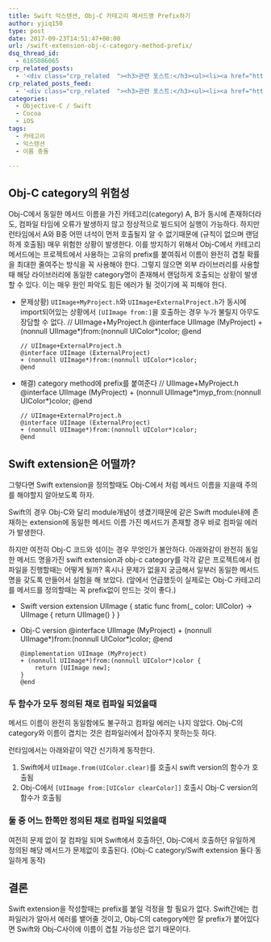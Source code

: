 ```yaml
---
title: Swift 익스텐션, Obj-C 카테고리 메서드명 Prefix하기
author: yjiq150
type: post
date: 2017-09-23T14:51:47+00:00
url: /swift-extension-obj-c-category-method-prefix/
dsq_thread_id:
  - 6165086065
crp_related_posts:
  - '<div class="crp_related  "><h3>관련 포스트:</h3><ul><li><a href="https://www.letmecompile.com/chrome-extension-with-react/"     class="post-776"><span class="crp_title">크롬 익스텐션 개발 + 리액트 적용하기</span></a></li><li><a href="https://www.letmecompile.com/mysql-innodb-lock-deadlock/"     class="post-763"><span class="crp_title">MySQL InnoDB lock & deadlock 이해하기</span></a></li><li><a href="https://www.letmecompile.com/kotlin-coroutine-vs-javascript-async-comparison/"     class="post-873"><span class="crp_title">JavaScript 개발자에게 Kotlin coroutine 10분만에 이해시키기</span></a></li><li><a href="https://www.letmecompile.com/mysql-innodb-auto-increment-%ec%84%b1%eb%8a%a5-%ec%b5%9c%ec%a0%81%ed%99%94/"     class="post-750"><span class="crp_title">MySQL - InnoDB Auto Increment 성능 최적화</span></a></li><li><a href="https://www.letmecompile.com/mysql-innodb-transaction-model/"     class="post-766"><span class="crp_title">MySQL InnoDB Transaction Model 이해하기</span></a></li></ul><div class="crp_clear"></div></div>'
crp_related_posts_feed:
  - '<div class="crp_related  "><h3>관련 포스트:</h3><ul><li><a href="https://www.letmecompile.com/chrome-extension-with-react/"     class="post-776"><span class="crp_title">크롬 익스텐션 개발 + 리액트 적용하기</span></a></li><li><a href="https://www.letmecompile.com/mysql-innodb-lock-deadlock/"     class="post-763"><span class="crp_title">MySQL InnoDB lock & deadlock 이해하기</span></a></li><li><a href="https://www.letmecompile.com/kotlin-coroutine-vs-javascript-async-comparison/"     class="post-873"><span class="crp_title">JavaScript 개발자에게 Kotlin coroutine 10분만에 이해시키기</span></a></li><li><a href="https://www.letmecompile.com/mysql-innodb-auto-increment-%ec%84%b1%eb%8a%a5-%ec%b5%9c%ec%a0%81%ed%99%94/"     class="post-750"><span class="crp_title">MySQL - InnoDB Auto Increment 성능 최적화</span></a></li><li><a href="https://www.letmecompile.com/mysql-innodb-transaction-model/"     class="post-766"><span class="crp_title">MySQL InnoDB Transaction Model 이해하기</span></a></li></ul><div class="crp_clear"></div></div>'
categories:
  - Objective-C / Swift
  - Cocoa
  - iOS
tags:
  - 카테고리
  - 익스텐션
  - 이름 충돌

---
```

## Obj-C category의 위험성

Obj-C에서 동일한 메서드 이름을 가진 카테고리(category) A, B가 동시에 존재하더라도, 컴파일 타임에 오류가 발생하지 않고 정상적으로 빌드되어 실행이 가능하다. 하지만 런타임에서 A와 B중 어떤 녀석이 먼저 호출될지 알 수 없기때문에 (규칙이 없으며 랜덤하게 호출됨) 매우 위험한 상황이 발생한다. 이를 방지하기 위해서 Obj-C에서 카테고리 메서드에는 프로젝트에서 사용하는 고유의 prefix를 붙여줘서 이름이 완전히 겹칠 확률을 최대한 줄여주는 방식을 꼭 사용해야 한다. 그렇지 않으면 외부 라이브러리를 사용할때 해당 라이브러리에 동일한 category명이 존재해서 랜덤하게 호출되는 상황이 발생 할 수 있다. 이는 매우 원인 파악도 힘든 에러가 될 것이기에 꼭 피해야 한다.

  * 문제상황) `UIImage+MyProject.h`와 `UIImage+ExternalProject.h`가 동시에 import되어있는 상황에서 `[UIImage from:]`을 호출하는 경우 누가 불릴지 아무도 장담할 수 없다. 
        // UIImage+MyProject.h
        @interface UIImage (MyProject)
        + (nonnull UIImage*)from:(nonnull UIColor*)color;
        @end
        
        // UIImage+ExternalProject.h
        @interface UIImage (ExternalProject)
        + (nonnull UIImage*)from:(nonnull UIColor*)color;
        @end
        

  * 해결) category method에 prefix를 붙여준다 
        // UIImage+MyProject.h
        @interface UIImage (MyProject)
        + (nonnull UIImage*)myp_from:(nonnull UIColor*)color;
        @end
        
        // UIImage+ExternalProject.h
        @interface UIImage (ExternalProject)
        + (nonnull UIImage*)from:(nonnull UIColor*)color;
        @end
        

## Swift extension은 어떨까?

그렇다면 Swift extension을 정의할때도 Obj-C에서 처럼 메서드 이름을 지을때 주의를 해야할지 알아보도록 하자.

Swift의 경우 Obj-C와 달리 module개념이 생겼기때문에 같은 Swift module내에 존재하는 extension에 동일한 메서드 이름 가진 메서드가 존재할 경우 바로 컴파일 에러가 발생한다.

하지만 여전히 Obj-C 코드와 섞이는 경우 무엇인가 불안하다. 아래와같이 완전히 동일한 메서드 명을가진 swift extension과 obj-c category를 각각 같은 프로젝트에서 컴파일을 진행할때는 어떻게 될까? 혹시나 문제가 없을지 궁금해서 일부러 동일한 메서드명을 갖도록 만들어서 실험을 해 보았다. (앞에서 언급했듯이 실제로는 Obj-C 카테고리를 메서드를 정의할때는 꼭 prefix없이 만드는 것이 좋다.)

  * Swift version 
        extension UIImage {
            static func from(_ color: UIColor) -> UIImage {
                return UIImage()
            }
        }
        

  * Obj-C version 
        @interface UIImage (MyProject)
        + (nonnull UIImage*)from:(nonnull UIColor*)color;
        @end
        
        @implementation UIImage (MyProject)
        + (nonnull UIImage*)from:(nonnull UIColor*)color {
            return [UIImage new];
        }
        @end
        

### 두 함수가 모두 정의된 채로 컴파일 되었을때

메서드 이름이 완전히 동일함에도 불구하고 컴파일 에러는 나지 않았다. Obj-C의 category와 이름이 겹치는 것은 컴파일러에서 잡아주지 못하는듯 하다.

런타임에서는 아래와같이 약간 신기하게 동작한다.  
1. Swift에서 `UIImage.from(UIColor.clear)`를 호출시 swift version의 함수가 호출됨  
2. Obj-C에서 `[UIImage from:[UIColor clearColor]]` 호출시 Obj-C version의 함수가 호출됨

### 둘 중 어느 한쪽만 정의된 채로 컴파일 되었을때

여전히 문제 없이 잘 컴파일 되며 Swift에서 호출하던, Obj-C에서 호출하던 유일하게 정의된 해당 메서드가 문제없이 호출된다. (Obj-C category/Swift extension 둘다 동일하게 동작)

## 결론

Swift extension을 작성할때는 prefix를 붙일 걱정을 할 필요가 없다. Swift간에는 컴파일러가 알아서 에러를 뱉어줄 것이고, Obj-C의 category에만 잘 prefix가 붙어있다면 Swift와 Obj-C사이에 이름이 겹칠 가능성은 없기 때문이다.